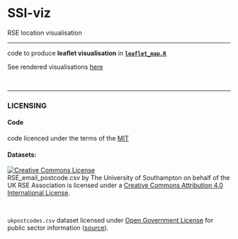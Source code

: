 # SSI-viz
RSE location visualisation

***

code to produce **leaflet visualisation** in [**`leaflet_map.R`**](https://github.com/annakrystalli/SSI-viz/blob/master/leaflet_map.R)

See rendered visualisations [here](https://annakrystalli.github.io/SSI-viz/leaflet_map.html)


<br>

***

### LICENSING

#### Code

code licenced under the terms of the [MIT](https://github.com/annakrystalli/SSI-viz/blob/master/code_LICENSE.txt)

#### Datasets:

<a rel="license" href="http://creativecommons.org/licenses/by/4.0/"><img alt="Creative Commons License" style="border-width:0" src="https://i.creativecommons.org/l/by/4.0/88x31.png" /></a><br /><span xmlns:dct="http://purl.org/dc/terms/" href="http://purl.org/dc/dcmitype/Dataset" property="dct:title" rel="dct:type">RSE_email_postcode.csv</span> by <span xmlns:cc="http://creativecommons.org/ns#" property="cc:attributionName">The University of Southampton on behalf of the UK RSE Association</span> is licensed under a <a rel="license" href="http://creativecommons.org/licenses/by/4.0/">Creative Commons Attribution 4.0 International License</a>.

<br>

`ukpostcodes.csv` dataset licensed under [Open Government License](http://www.nationalarchives.gov.uk/doc/open-government-licence/version/3/) for public sector information ([source](https://www.freemaptools.com/download-uk-postcode-lat-lng.htm)).
